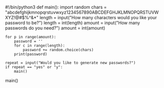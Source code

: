 #!/bin/python3
def main():
	import random
	chars = "abcdefghijkmnopqrstuvwxyz1234567890ABCDEFGHJKLMNOPQRSTUVWXYZ!@#$%^&*"
	length = input("How many characters would you like your password to be?")
	length = int(length)
	amount = input("How many passwords do you need?")
	amount = int(amount)

	for p in range(amount):
		password = ''
		for c in range(length):
			password += random.choice(chars)
		print(password)

	repeat = input("Would you like to generate new passwords?")
	if repeat == "yes" or "y":
		main()


main()
